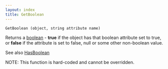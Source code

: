 ```yaml
---
layout: index
title: GetBoolean
---
```


    GetBoolean (object, string attribute name)

Returns a [boolean](../types/boolean.html) - **true** if the object has that boolean attribute set to true, or **false** if the attribute is set to false, null or some other non-boolean value.

See also [HasBoolean](hasboolean.html)

NOTE: This function is hard-coded and cannot be overridden.

